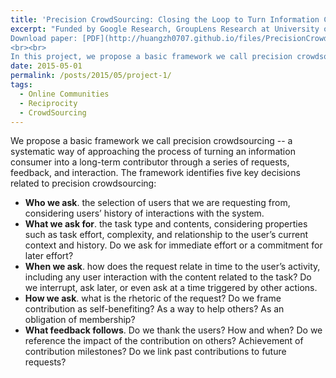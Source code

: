 ```yaml
---
title: 'Precision CrowdSourcing: Closing the Loop to Turn Information Consumers into Information Contributors'
excerpt: "Funded by Google Research, GroupLens Research at University of Minnesota, published at <em>CSCW ACM,2016</em> <br>
Download paper: [PDF](http://huangzh0707.github.io/files/PrecisionCrowdsourcing.pdf)
<br><br> 
In this project, we propose a basic framework we call precision crowdsourcing -- a systematic way of approaching the process of turning an information consumer into a long-term contributor through a series of requests, feedback, and interaction."
date: 2015-05-01
permalink: /posts/2015/05/project-1/
tags:
  - Online Communities
  - Reciprocity
  - CrowdSourcing
---
```


We propose a basic framework we call precision crowdsourcing -- a systematic way of approaching the process of turning an information consumer into a long-term contributor through a series of requests, feedback, and interaction. The framework identifies five key decisions related to precision crowdsourcing:

* **Who we ask**. the selection of users that we are requesting from, considering users’ history of interactions with the system.
* **What we ask for**. the task type and contents, considering properties such as task effort, complexity, and relationship to the user’s current context and history. Do we ask for immediate effort or a commitment for later effort?
* **When we ask**. how does the request relate in time to the user’s activity, including any user interaction with the content related to the task? Do we interrupt, ask later, or even ask at a time triggered by other actions.
* **How we ask**. what is the rhetoric of the request? Do we frame contribution as self-benefiting? As a way to help others? As an obligation of membership?
* **What feedback follows**. Do we thank the users? How and when? Do we reference the impact of the contribution on others? Achievement of contribution milestones? Do we link past contributions to future requests?

